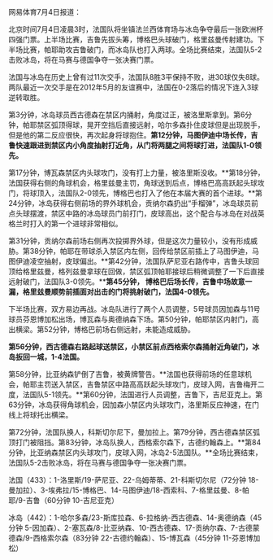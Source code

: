 网易体育7月4日报道：

北京时间7月4日凌晨3时，法国队将坐镇法兰西体育场与冰岛争夺最后一张欧洲杯四强门票。上半场比赛，吉鲁先拔头筹，博格巴头球破门，格里兹曼传射建功。下半场比赛，帕耶助攻吉鲁破门，而冰岛队也打入两球。全场比赛结束，法国队5-2击败冰岛，将在马赛与德国争夺一张决赛门票。

法国与冰岛在历史上曾有过11次交手，法国队8胜3平保持不败，进30球仅失8球。两队最近一次交手是在2012年5月的友谊赛中，法国在0-2落后的情况下连入3球逆转取胜。

第3分钟，冰岛球员西古德森在禁区内捅射，角度过正，被洛里斯拿到。第6分钟，帕耶禁区弧顶得球，晃开空挡后直接远射，哈尔多森扑住皮球但是出现脱手，但是他的第二反应很快，再次起身将球抱住。**第12分钟，马图伊迪中场长传，吉鲁快速跟进到禁区内小角度抽射打近角，从门将两腿之间将球打进，法国队1-0领先。**

第17分钟，博瓦森禁区内头球攻门，没有打上力量，被洛里斯没收。**第18分钟，法国获得右侧的角球机会，格里兹曼主罚，角球送到后点，博格巴高高跃起头球攻门，将球顶入，法国队2-0领先，博格巴也打入了他在本届大赛的首个进球。**第24分钟，冰岛获得右侧前场的界外球机会，贡纳尔森扔出“手榴弹”，冰岛球员前点头球摆渡，禁区中路的冰岛球员门前打门，皮球高出，这个配合与冰岛在对战英格兰时打入的第一个进球非常相似。

第31分钟，贡纳尔森前场右侧再次投掷界外球，但是这次力量较小，没有形成威胁。第38分钟，帕耶在带球杀入禁区内左侧，回传给禁区前插上了马图伊迪，马图伊迪凌空抽射，皮球偏出。**第42分钟，法国队萨尼亚右路传中，吉鲁头球回顶给格里兹曼，格列兹曼拿球在回做，禁区弧顶帕耶接球后稍微调整了一下后直接远射破门，法国队3-0领先。****第45分钟，
博格巴后场长传，吉鲁中场故意一漏，格里兹曼顺势前插面对出击的门将挑射破门，法国4-0领先。**

下半场比赛，双方易边再战。冰岛队进行了两个人员调整，5号球员因加森与11号球员芬恩博加松出场，博瓦森与奥德纳森下场。第50分钟，帕耶禁区内射门，高出横梁。第52分钟，博格巴前场右侧远射，未能造成威胁。

**第56分钟，西古德森右路起球送禁区，小禁区前点西格索尔森捅射近角破门，冰岛扳回一城，1-4法国。**

第58分钟，比亚纳森铲倒了吉鲁，被黄牌警告。**法国也获得前场的任意球机会，帕耶主罚送入禁区，吉鲁禁区中路高高跃起头球攻门，皮球入网，吉鲁梅开二度，法国队5-1领先。**第60分钟，法国进行人员调整，吉鲁下，吉尼亚克上。第63分钟，冰岛获得角球机会，因加森小禁区内头球攻门，洛里斯反应神速，在门线上将球托出横梁。

第72分钟，法国队换人，科斯切尔尼下，曼加拉上。第79分钟，西古德森禁区弧顶打门被阻挡。第83分钟，冰岛队换人，西格索尔森下，古德约翰森上。**第84分钟，比亚纳森禁区内头球攻门，皮球入网，冰岛2-5法国队。**全场比赛结束，法国队5-2击败冰岛，将在马赛与德国争夺一张决赛门票。

法国（433）：1-洛里斯/19-萨尼亚、22-乌姆蒂蒂、21-科斯切尔尼（72分钟
18-曼加拉）、3-埃弗拉/15-博格巴、14-马图伊迪/18-西索科、7-格里兹曼、8-帕耶/9-吉鲁（60分钟  10-吉尼亚克）

冰岛（442）：1-哈尔多森/23-斯库拉森、6-拉格纳-西古德森、14-奥德纳森（45分钟
5-因加森）、2-塞瓦森/8-比亚纳森、10-西古德森、17-贡纳尔森、7-古德蒙德森/9-西格索尔森（83分钟
22-古德约翰森）、15-博瓦森（45分钟  11-芬恩博加松）

